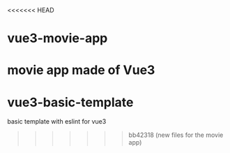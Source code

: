 <<<<<<< HEAD
# vue3-movie-app
movie app made of Vue3
=======
# vue3-basic-template
basic template with eslint for vue3 
>>>>>>> bb42318 (new files for the movie app)
